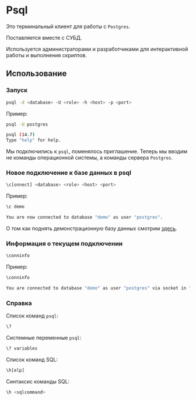 # Psql

Это терминальный клиент для работы с `Postgres`.

Поставляется вместе с СУБД.

Используется администраторами и разработчиками для интерактивной работы и выполнения скриптов.


## Использование

### Запуск

```bash
psql -d <database> -U <role> -h <host> -p <port>
```

Пример:

```bash
psql -U postgres

psql (14.7)
Type "help" for help.
```

Мы подключились к `psql`, поменялось приглашение. Теперь мы вводим не команды операционной системы, а команды сервера `Postgres`.


### Новое подключение к базе данных в psql

```bash
\c[onnect] <database> <role> <host> <port>
```

Пример:

```bash
\c demo

You are now connected to database "demo" as user "postgres".
```

О том как поднять демонстрационную базу данных смотрим [здесь](../optimization/demo.md).


### Информация о текущем подключении

```bash
\conninfo
```

Пример:

```bash
\conninfo

You are connected to database "demo" as user "postgres" via socket in "/var/run/postgresql" at port "5432".
```


### Справка

Список команд `psql`:

```bash
\?
```

Системные переменные `psql`:

```bash
\? variables
```

Список команд SQL:

```bash
\h[elp]
```

Синтаксис команды SQL:

```bash
\h <sqlcommand>
```
